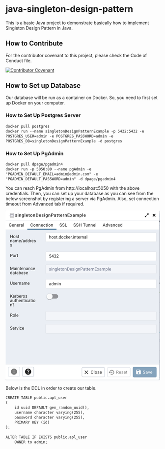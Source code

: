 # java-singleton-design-pattern
This is a basic Java project to demonstrate basically how to implement Singleton Design Pattern in Java.

## How to Contribute

For the contributor covenant to this project, please check the Code of Conduct file.

[![Contributor Covenant](https://img.shields.io/badge/Contributor%20Covenant-2.1-4baaaa.svg)](CODE_OF_CONDUCT.md)

## How to Set up Database

Our database will be run as a container on Docker. So, you need to first set up Docker on your computer.

### How to Set Up Postgres Server

```
docker pull postgres
docker run --name singletonDesignPatternExample -p 5432:5432 -e POSTGRES_USER=admin -e POSTGRES_PASSWORD=admin -e POSTGRES_DB=singletonDesignPatternExample -d postgres
```

### How to Set Up PgAdmin

```
docker pull dpage/pgadmin4
docker run -p 5050:80 --name pgAdmin -e "PGADMIN_DEFAULT_EMAIL=admin@admin.com" -e "PGADMIN_DEFAULT_PASSWORD=admin" -d dpage/pgadmin4
```

You can reach PgAdmin from http://localhost:5050 with the above credentials. Then, you can set up your database as you can see from the below screenshot by registering a server via PgAdmin.
Also, set connection timeout from Advanced tab if required.

![pgAdminServerRegistration.png](assets/img/pgAdminServerRegistration.png)

Below is the DDL in order to create our table.

```
CREATE TABLE public.apl_user
(
    id uuid DEFAULT gen_random_uuid(),
    username character varying(255),
    password character varying(255),
    PRIMARY KEY (id)
);

ALTER TABLE IF EXISTS public.apl_user
    OWNER to admin;
```